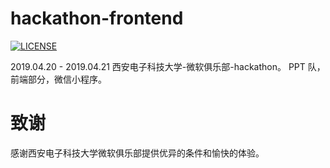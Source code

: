 # hackathon-frontend
[![LICENSE](https://img.shields.io/github/license/snnucs/hackthon-frontend.svg)](https://github.com/snnucs/hackthon-frontend/blob/master/LICENSE)

2019.04.20 - 2019.04.21 西安电子科技大学-微软俱乐部-hackathon。
PPT 队，前端部分，微信小程序。

# 致谢

感谢西安电子科技大学微软俱乐部提供优异的条件和愉快的体验。

